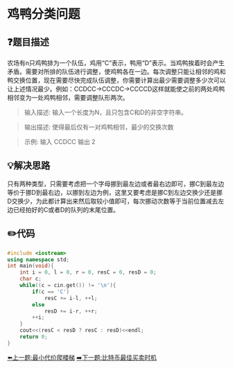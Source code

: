 # 鸡鸭分类问题

## :question:题目描述
农场有n只鸡鸭排为一个队伍，鸡用“C”表示，鸭用“D”表示。当鸡鸭挨着时会产生矛盾。需要对所排的队伍进行调整，使鸡鸭各在一边。每次调整只能让相邻的鸡和鸭交换位置，现在需要尽快完成队伍调整，你需要计算出最少需要调整多少次可以让上述情况最少。例如：CCDCC->CCCDC->CCCCD这样就能使之前的两处鸡鸭相邻变为一处鸡鸭相邻，需要调整队形两次。

>输入描述:
输入一个长度为N，且只包含C和D的非空字符串。

>输出描述:
使得最后仅有一对鸡鸭相邻，最少的交换次数

>示例:
输入 CCDCC
输出 2

## :bulb:解决思路
只有两种类型，只需要考虑把一个字母挪到最左边或者最右边即可，挪C到最左边等价于挪D到最右边，以挪到左边为例，这里又要考虑是挪C到左边交换少还是挪D交换少，为此都计算出来然后取较小值即可，每次挪动次数等于当前位置减去左边已经拍好的C或者D的队列的末尾位置。

## :pencil2:代码
```c++
#include <iostream>
using namespace std;
int main(void){
    int i = 0, l = 0, r = 0, resC = 0, resD = 0;
    char c;
    while((c = cin.get()) != '\n'){
        if(c == 'C')
            resC += i-l, ++l;
        else
            resD += i-r, ++r;
        ++i;
    }
    cout<<(resC < resD ? resC : resD)<<endl; 
    return 0;
}
```
[:arrow_left:上一题:最小代价爬楼梯](DPClimbStair.md)
[:arrow_right:下一题:比特币最佳买卖时机](MakeMoneyFromBitcoin.md)